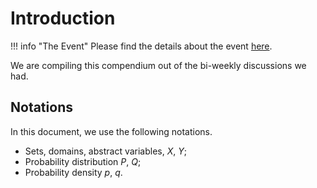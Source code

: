 # Introduction


!!! info "The Event"
    Please find the details about the event [here](https://neuronstar.github.io/cpe/).


We are compiling this compendium out of the bi-weekly discussions we had.


## Notations


In this document, we use the following notations.

- Sets, domains, abstract variables, $X$, $Y$;
- Probability distribution $P$, $Q$;
- Probability density $p$, $q$.



